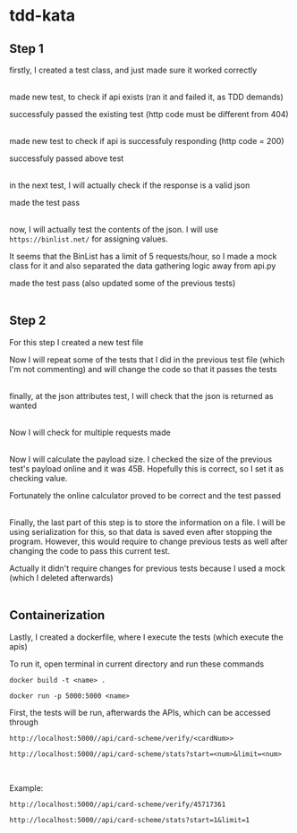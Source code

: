 # tdd-kata

## Step 1

firstly, I created a test class, and just made sure it worked correctly <br><br>

made new test, to check if api exists (ran it and failed it, as TDD demands)

successfuly passed the existing test (http code must be different from 404) <br><br>

made new test to check if api is successfuly responding (http code = 200)

successfuly passed above test <br><br>

in the next test, I will actually check if the response is a valid json

made the test pass <br><br>

now, I will actually test the contents of the json. I will use `https://binlist.net/` for assigning values.

It seems that the BinList has a limit of 5 requests/hour, so I made a mock class for it and also separated the data gathering logic away from api.py

made the test pass (also updated some of the previous tests) <br><br>

## Step 2

For this step I created a new test file

Now I will repeat some of the tests that I did in the previous test file (which I'm not commenting) and will change the code so that it passes the tests <br><br>

finally, at the json attributes test, I will check that the json is returned as wanted <br><br>

Now I will check for multiple requests made <br><br>

Now I will calculate the payload size. I checked the size of the previous test's payload online and it was 45B. Hopefully this is correct, so I set it as checking value.

Fortunately the online calculator proved to be correct and the test passed <br><br>

Finally, the last part of this step is to store the information on a file. I will be using serialization for this, so that data is saved even after stopping the program. However, this would require to change previous tests as well after changing the code to pass this current test.

Actually it didn't require changes for previous tests because I used a mock (which I deleted afterwards) <br><br>

## Containerization

Lastly, I created a dockerfile, where I execute the tests (which execute the apis)

To run it, open terminal in current directory and run these commands

`docker build -t <name> .`

`docker run -p 5000:5000 <name>`

First, the tests will be run, afterwards the APIs, which can be accessed through

`http://localhost:5000//api/card-scheme/verify/<cardNum>>`



`http://localhost:5000//api/card-scheme/stats?start=<num>&limit=<num>`

<br>

Example:

`http://localhost:5000//api/card-scheme/verify/45717361`



`http://localhost:5000//api/card-scheme/stats?start=1&limit=1`
